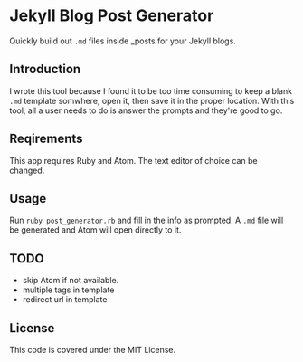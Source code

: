# Jekyll Blog Post Generator
Quickly build out `.md` files inside _posts for your Jekyll blogs.

## Introduction

I wrote this tool because I found it to be too time consuming to keep a blank `.md` template somwhere, open it, then 
save it in the proper location. With this tool, all a user needs to do is answer the prompts and they're good to go.

## Reqirements

This app requires Ruby and Atom. The text editor of choice can be changed. 

## Usage

Run `ruby post_generator.rb` and fill in the info as prompted. A `.md` file will be generated and Atom will open 
directly to it.

## TODO

- skip Atom if not available.
- multiple tags in template
- redirect url in template

## License

This code is covered under the MIT License. 